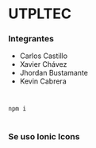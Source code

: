 # **UTPLTEC**

### Integrantes
- Carlos Castillo 
- Xavier Chávez
- Jhordan Bustamante
- Kevin Cabrera

#

``` 
npm i
```

#

### Se uso Ionic Icons
